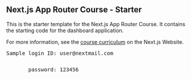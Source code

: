 ## Next.js App Router Course - Starter

This is the starter template for the Next.js App Router Course. It contains the starting code for the dashboard application.

For more information, see the [course curriculum](https://nextjs.org/learn) on the Next.js Website.

<pre>Sample login ID: user@nextmail.com<br /><pre>
<pre>       password: 123456</pre>
